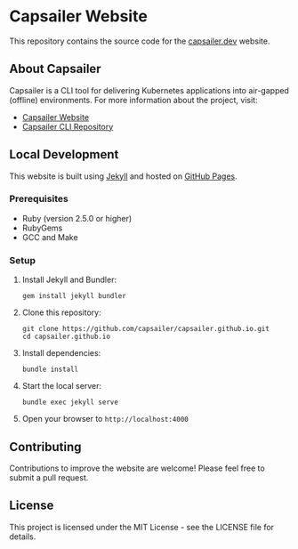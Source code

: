 # Capsailer Website

This repository contains the source code for the [capsailer.dev](https://capsailer.dev) website.

## About Capsailer

Capsailer is a CLI tool for delivering Kubernetes applications into air-gapped (offline) environments. For more information about the project, visit:

- [Capsailer Website](https://capsailer.dev)
- [Capsailer CLI Repository](https://github.com/capsailer/capsailer-cli)

## Local Development

This website is built using [Jekyll](https://jekyllrb.com/) and hosted on [GitHub Pages](https://pages.github.com/).

### Prerequisites

- Ruby (version 2.5.0 or higher)
- RubyGems
- GCC and Make

### Setup

1. Install Jekyll and Bundler:
   ```
   gem install jekyll bundler
   ```

2. Clone this repository:
   ```
   git clone https://github.com/capsailer/capsailer.github.io.git
   cd capsailer.github.io
   ```

3. Install dependencies:
   ```
   bundle install
   ```

4. Start the local server:
   ```
   bundle exec jekyll serve
   ```

5. Open your browser to `http://localhost:4000`

## Contributing

Contributions to improve the website are welcome! Please feel free to submit a pull request.

## License

This project is licensed under the MIT License - see the LICENSE file for details. 